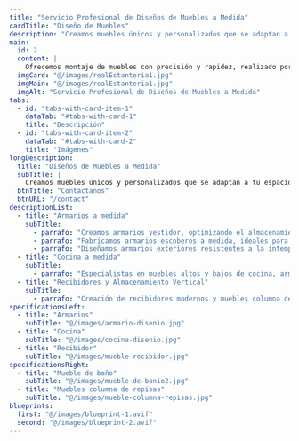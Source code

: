 ```yaml
---
title: "Servicio Profesional de Diseños de Muebles a Medida"
cardTitle: "Diseño de Muebles"
description: "Creamos muebles únicos y personalizados que se adaptan a tu espacio y estilo"
main:
  id: 2
  content: |
    Ofrecemos montaje de muebles con precisión y rapidez, realizado por expertos capacitados para todo tipo de mobiliario. Aseguramos un trabajo limpio, eficiente y con garantía para tu total tranquilidad.
  imgCard: "@/images/realEstanteria1.jpg"
  imgMain: "@/images/realEstanteria1.jpg"
  imgAlt: "Servicio Profesional de Diseños de Muebles a Medida"
tabs:
  - id: "tabs-with-card-item-1"
    dataTab: "#tabs-with-card-1"
    title: "Descripción"
  - id: "tabs-with-card-item-2"
    dataTab: "#tabs-with-card-2"
    title: "Imágenes"
longDescription:
  title: "Diseños de Muebles a Medida"
  subTitle: |
    Creamos muebles únicos y personalizados que se adaptan a tu espacio y estilo.
  btnTitle: "Contáctanos"
  btnURL: "/contact"
descriptionList:
  - title: "Armarios a medida"
    subTitle:
      - parrafo: "Creamos armarios vestidor, optimizando el almacenamiento con un diseño elegante."
      - parrafo: "Fabricamos armarios escoberos a medida, ideales para lavanderías y espacios reducidos." 
      - parrafo: "Diseñamos armarios exteriores resistentes a la intemperie." 
  - title: "Cocina a medida"
    subTitle: 
      - parrafo: "Especialistas en muebles altos y bajos de cocina, armarios de cocina  y almacenamiento funcional."
  - title: "Recibidores y Almacenamiento Vertical"
    subTitle: 
      - parrafo: "Creación de recibidores modernos y muebles columna de repisas, ideales para maximizar el almacenamiento en entradas y pasillos."
specificationsLeft:
  - title: "Armarios"
    subTitle: "@/images/armario-disenio.jpg"
  - title: "Cocina"
    subTitle: "@/images/cocina-disenio.jpg"
  - title: "Recibidor"
    subTitle: "@/images/mueble-recibidor.jpg"
specificationsRight:
  - title: "Mueble de baño"
    subTitle: "@/images/mueble-de-banio2.jpg"
  - title: "Muebles columna de repisas"
    subTitle: "@/images/mueble-columna-repisas.jpg"
blueprints:
  first: "@/images/blueprint-1.avif"
  second: "@/images/blueprint-2.avif"   
---
```

